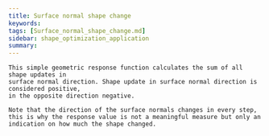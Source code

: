 ```yaml
---
title: Surface normal shape change
keywords: 
tags: [Surface_normal_shape_change.md]
sidebar: shape_optimization_application
summary: 
---
```

    This simple geometric response function calculates the sum of all shape updates in
    surface normal direction. Shape update in surface normal direction is considered positive,
    in the opposite direction negative.

    Note that the direction of the surface normals changes in every step,
    this is why the response value is not a meaningful measure but only an indication on how much the shape changed.